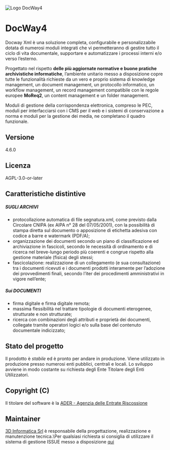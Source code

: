![Logo DocWay4](https://raw.githubusercontent.com/agenziaentrateriscossione/docway-fcs/master/logo.png)

# DocWay4

Docway Xml è una soluzione completa, configurabile e personalizzabile dotata di numerosi moduli integrati che vi permetteranno di gestire tutto il ciclo di vita documentale, supportare e automatizzare i processi interni e/o verso l&rsquo;esterno.

Progettato nel rispetto **delle più aggiornate normative e buone pratiche archivistiche informatiche**, l&rsquo;ambiente unitario messo a disposizione copre tutte le funzionalità richieste da un vero e proprio sistema di knowledge management, un document management, un protocollo informatico, un workflow management, un record management compatibile con le regole europee **MoReq2**, un content management e un folder management.

Moduli di gestione della corrispondenza elettronica, compreso le PEC, moduli per interfacciarsi con i CMS per il web e i sistemi di conservazione a norma e moduli per la gestione dei media, ne completano il quadro funzionale.

## Versione 
4.6.0

## Licenza
AGPL-3.0-or-later

## Caratteristiche distintive

##### SUGLI ARCHIVI
- protocollazione automatica di file segnatura.xml, come previsto dalla Circolare CNIPA (ex AIPA n° 28 del 07/05/2001), con la possibilità di stampa diretta sul documento o apposizione di etichetta adesiva con codice a barre e watermark (PDF/A);
- organizzazione dei documenti secondo un piano di classificazione ed archiviazione in fascicoli, secondo le necessità di ordinamento e di ricerca nel breve-lungo periodo più coerenti e congrue rispetto alla gestione materiale (fisica) degli stessi;
- fascicolazione: realizzazione di un collegamento (e sua consultazione) tra i documenti ricevuti e i documenti prodotti interamente per l’adozione dei provvedimenti finali, secondo l’iter dei procedimenti amministrativi in vigore nell’ente;

##### Sui DOCUMENTI
- firma digitale e firma digitale remota;
- massima flessibilità nel trattare tipologie di documenti eterogenee, strutturate e non strutturate;
- ricerca con combinazioni degli attributi e proprietà dei documenti, collegate tramite operatori logici e/o sulla base del contenuto documentale indicizzato;

## Stato del progetto

Il prodotto è *stabile* ed è pronto per andare in produzione. Viene utilizzato in produzione presso numerosi enti pubblici, centrali e locali.
Lo sviluppo avviene in modo costante su richiesta degli Ente Titolare degli Enti Utilizzatori.


## Copyright (C)

Il titolare del software è la [ADER - Agenzia delle Entrate Riscossione](https://www.agenziaentrateriscossione.gov.it/it/)


## Maintainer

[3D Informatica Srl](http://www.3di.it) è responsabile della progettazione, realizzazione e manutenzione tecnica.\Per qualsiasi richiesta si consiglia di utilizzare il sistema di gestione ISSUE messo a disposizione [qui](https://github.com/agenziaentrateriscossione/docway4/issues)